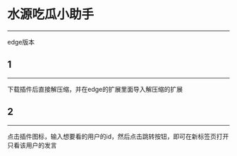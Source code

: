# 水源吃瓜小助手

---
edge版本

## 1

---
下载插件后直接解压缩，并在edge的扩展里面导入解压缩的扩展

## 2

--- 
点击插件图标，输入想要看的用户的id，然后点击跳转按钮，即可在新标签页打开只看该用户的发言
